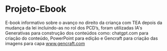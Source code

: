# Projeto-Ebook
E-book informativo sobre o avanço no direito da criança com TEA depois da mudança da lei incluindo-as no rol dos PCD’s, foram utilizadas IA's Generativas para construção dos conteúdos como: chatgpt.com para criação do conteúdo, PowerPoint para edição e Gencraft para criação das imagens para capa www.gencraft.com 
